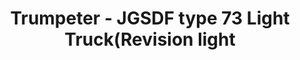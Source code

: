 ---
layout: product
title: "Trumpeter - JGSDF type 73 Light Truck(Revision light"
price: "3700" 
desc: "N/A"
img_path: "/assets/img/TRU05572.webp"
brand: "N/A"
available: false
special_offer: false
new: false
soon: false
cat: "010000"
subcat: "013400"
subsubcat: "0N/A"
sifra: "TRU05572"
popular: false
spec: false
---